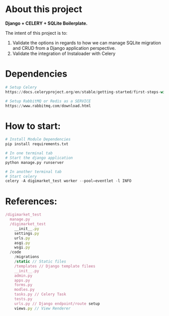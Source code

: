# About this project

**Django + CELERY + SQLite Boilerplate.**

The intent of this project is to:

1. Validate the options in regards to how we can manage SQLite migration and CRUD from a Django application perspective.
2. Validate the integration of Instaloader with Celery

# Dependencies

```python
# Setup Celery
https://docs.celeryproject.org/en/stable/getting-started/first-steps-with-celery.html

# Setup RabbitMQ or Redis as a SERVICE
https://www.rabbitmq.com/download.html
```

# How to start:

```python
# Install Module Dependencies
pip install requirements.txt
```

```python
# In one terminal tab
# Start the django application
python manage.py runserver
```

```python
# In another terminal tab
# Start celery
celery -A digimarket_test worker --pool=eventlet -l INFO
```

# References:

```js
/digimarket_test
  manage.py
  /digimarket_test
    __init__.py
    settings.py
    urls.py
    asgi.py
    wsgi.py
  /code
    /migrations
    /static // Static files
    /templates // Django template filees
    __init__.py
    admin.py
    apps.py
    forms.py
    modles.py
    tasks.py // Celery Task
    tests.py
    urls.py // Django endpoint/route setup
    views.py // View Renderer
```
